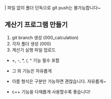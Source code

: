 | 파일 없이 폴더 단독으로 git push는 불가능합니다~

## 계산기 프로그램 만들기

1. git branch 생성 (000_calculation)
2. 각자 폴더 생성 (000)
3. 계산기 실행 파일 업로드
  - +, -, *, /, ^ 기능 필수 포함
  - 그 외 기능은 자유롭게

- 이름 형식은 구분만 가능하면 괜찮습니다. 자유롭게~
- c++ 기능을 다채롭게 사용할수록 좋습니다!